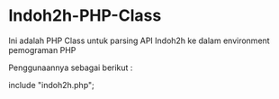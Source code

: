 # Indoh2h-PHP-Class


Ini adalah PHP Class untuk parsing API Indoh2h ke dalam environment pemograman PHP

Penggunaannya sebagai berikut :

include "indoh2h.php";

